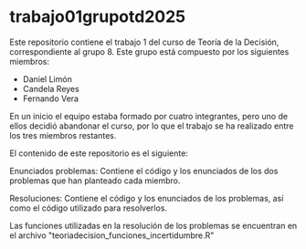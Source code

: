 # trabajo01grupotd2025

Este repositorio contiene el trabajo 1 del curso de Teoría de la Decisión,
correspondiente al grupo 8.
Este grupo está compuesto por los siguientes miembros:
- Daniel Limón
- Candela Reyes
- Fernando Vera

En un inicio el equipo estaba formado por cuatro integrantes, pero uno de ellos
decidió abandonar el curso, por lo que el trabajo se ha realizado entre los tres
miembros restantes.

El contenido de este repositorio es el siguiente:

Enunciados problemas: Contiene el código y los enunciados de los dos problemas
que han planteado cada miembro.

Resoluciones: Contiene el código y los enunciados de los problemas, así como el 
código utilizado para resolverlos.

Las funciones utilizadas en la resolución de los problemas se encuentran en el
archivo "teoriadecision_funciones_incertidumbre.R"